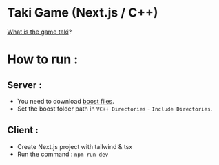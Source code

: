 # Taki Game (Next.js / C++)

[What is the game taki](https://en.wikipedia.org/wiki/Taki_(card_game))?

# How to run :
## Server :
* You need to download [boost files](https://www.boost.org/users/download/).
* Set the boost folder path in `VC++ Directories` - `Include Directories`.
  
## Client :
* Create Next.js project with tailwind & tsx
* Run the command : `npm run dev`
